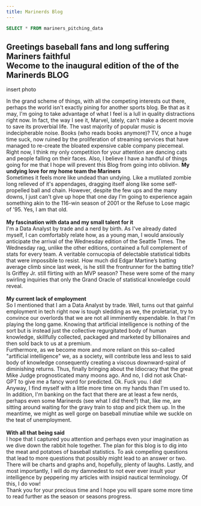 ```yaml
---
title: Marinerds Blog
---
```


```sql get_mariners_staff_data
SELECT * FROM mariners_pitching_data
```
## Greetings baseball fans and long suffering Mariners faithful<br>Wecome to the inaugural edition of the of the Marinerds BLOG<br>

insert photo

In the grand scheme of things, with all the competing interests out there, perhaps the world isn't exactly pining for another sports blog. Be that as it may, 
I'm going to take advantage of what I feel is a lull in quality distractions right now. In fact, the way I see it, 
Marvel, lately, can't make a decent movie to save its proverbial life. The vast majority of popular music is indecipherable noise. 
Books (who reads books anymore)? TV, once a huge time suck, 
now ruined by the proliferation of streaming services that have managed to re-create the bloated expensive cable company piecemeal. 
Right now, I think my only competition for your attention are dancing cats and people falling on their faces. 
Also, I believe I have a handful of things going for me that I hope will prevent this Blog from going into oblivion.
<b>My undying love for my home team the Mariners</b>
<br>Sometimes it feels more like undead than undying. Like a mutilated zombie long relieved of it's appendages, dragging itself along like 
some self-propelled ball and chain. However, despite the few ups and the many downs, I just can't give up hope that one day I'm going to 
experience again something akin to the 116-win season of 2001 or the Refuse to Lose magic of '95. Yes, I am that old.<br> <br>
<b>My fascination with data and my small talent for it</b><br>
I'm a Data Analyst by trade and a nerd by birth. As I've already dated myself, I can comfortably relate how, as a young man, 
I would anxiously anticipate the arrival of the Wednesday edition of the Seattle Times. 
The Wednesday rag, unlike the other editions, contained a full complement of stats for every team. 
A veritable cornucopia of delectable statistical tidbits that were impossible to resist. 
How much did Edgar Martine’s batting average climb since last week, is he still the frontrunner for the batting title? 
Is Griffey Jr. still flirting with an MVP season?
These were some of the many swirling inquiries that only the Grand Oracle of statistical knowledge could reveal.<br><br>
<b>My current lack of employment</b><br>
So I mentioned that I am a Data Analyst by trade. Well, turns out that gainful employment in tech right now is tough sledding as we, 
the proletariat, try to convince our overlords that we are not all imminently expendable. In that I'm playing the long game. 
Knowing that artificial intelligence is nothing of the sort but is instead just the collective regurgitated body of human knowledge, 
skillfully collected, packaged and marketed by billionaires and then sold back to us at a premium.<br>
Furthermore, as we become more and more reliant on this so-called "artificial intelligence" we, as a society, 
will contribute less and less to said body of knowledge consequently creating a viscous downward-spiral of diminishing returns. 
Thus, finally bringing about the Idiocracy that the great Mike Judge prognosticated many moons ago. 
And no, I did not ask Chat-GPT to give me a fancy word for predicted. Ok. Fuck you. I did!<br>
Anyway, I find myself with a little more time on my hands than I'm used to. In addition, I'm banking on the fact that there are at least a few nerds, 
perhaps even some Marinerds (see what I did there?) that, like me, are sitting around waiting for the gravy train to stop and pick them up. 
In the meantime, we might as well gorge on baseball minutiae while we suckle on the teat of unemployment.<br><br>
<b>With all that being said</b><br>
I hope that I captured you attention and perhaps even your imagination as we dive down the rabbit hole together. The plan for this blog is to
dig into the meat and potatoes of baseball statistics. To ask compelling questions that lead to more questions that possibly might lead to 
an answer or two.  There will be charts and graphs and, hopefully, plenty of laughs. 
Lastly, and most importantly, I will do my damnedest to not ever ever insult your intelligence by 
peppering my articles with insipid nautical terminology. Of this, I do vow!<br>
Thank you for your precious time and I hope you will spare some more time to read further as the season or seasons progress.
